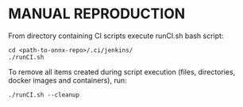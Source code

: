 # MANUAL REPRODUCTION
From directory containing CI scripts execute runCI.sh bash script:

```
cd <path-to-onnx-repo>/.ci/jenkins/
./runCI.sh
```

To remove all items created during script execution (files, directories, docker images and containers), run:

```
./runCI.sh --cleanup
```
